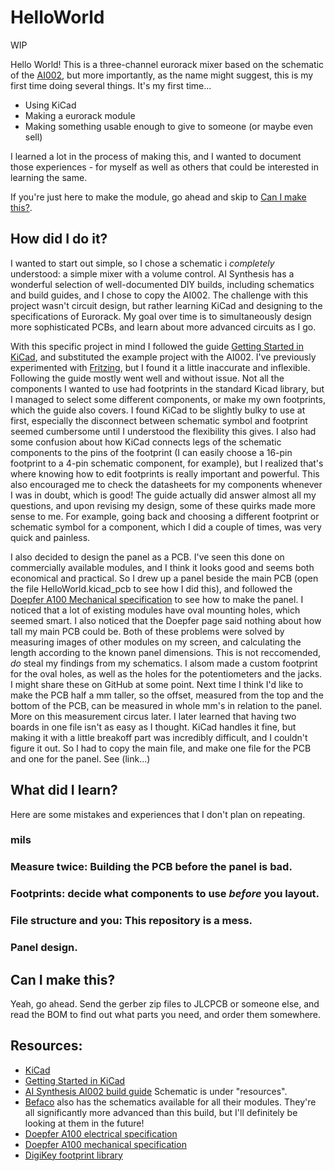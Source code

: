 # HelloWorld

WIP

Hello World! This is a three-channel eurorack mixer based on the schematic of the [AI002](http://aisynthesis.com/ai002-diy-eurorack-mixer-module-build/), but more importantly, as the name might suggest, this is my first time doing several things. It's my first time...
 - Using KiCad
 - Making a eurorack module
 - Making something usable enough to give to someone (or maybe even sell)
 
I learned a lot in the process of making this, and I wanted to document those experiences - for myself as well as others that could be interested in learning the same. 

If you're just here to make the module, go ahead and skip to [Can I make this?](https://github.com/FlipTheEgg/eurorack/tree/master/HelloWorld#can-i-make-this).
 
 ## How did I  do it?

I wanted to start out simple, so I chose a schematic i *completely* understood: a simple mixer with a volume control. AI Synthesis has a wonderful selection of well-documented DIY builds, including schematics and build guides, and I chose to copy the AI002. The challenge with this project wasn't circuit design, but rather learning KiCad and designing to the specifications of Eurorack. My goal over time is to simultaneously design more sophisticated PCBs, and learn about more advanced circuits as I go.

With this specific project in mind I followed the guide [Getting Started in KiCad](https://docs.kicad-pcb.org/5.1/en/getting_started_in_kicad/getting_started_in_kicad.html), and substituted the example project with the AI002. I've previously experimented with [Fritzing](https://fritzing.org/), but I found it a little inaccurate and inflexible. Following the guide mostly went well and without issue. Not all the components I wanted to use had footprints in the standard Kicad library, but I managed to select some different components, or make my own footprints, which the guide also covers. I found KiCad to be slightly bulky to use at first, especially the disconnect between schematic symbol and footprint seemed cumbersome until I understood the flexibility this gives. I also had some confusion about how KiCad connects legs of the schematic components to the pins of the footprint (I can easily choose a 16-pin footprint to a 4-pin schematic component, for example), but  I realized that's where knowing how to edit footprints is really important and powerful. This also encouraged me to check the datasheets for my components whenever I was in doubt, which is good! The guide actually did answer almost all my questions, and upon revising my design, some of these quirks made more sense to me. For example, going back and choosing a different footprint or schematic symbol for a component, which I did a couple of times, was very quick and painless.

I also decided to design the panel as a PCB. I've seen this done on commercially available modules, and I think it looks good and seems both economical and practical. So I drew up a panel beside the main PCB (open the file HelloWorld.kicad_pcb to see how I did this), and followed the [Doepfer A100 Mechanical specification](http://www.doepfer.de/a100_man/a100m_e.htm) to see how to make the panel. I noticed that a lot of existing modules have oval mounting holes, which seemed smart. I also noticed that the Doepfer page said nothing about how tall my main PCB could be. Both of these problems were solved by measuring images of other modules on my screen, and calculating the length according to the known panel dimensions. This is not reccomended, *do* steal my findings from my schematics. I alsom made a custom footprint for the oval holes, as well as the holes for the potentiometers and the jacks. I might share these on GitHub at some point. Next time I think I'd like to make the PCB half a mm taller, so the offset, measured from the top and the bottom of the PCB, can be measured in whole mm's in relation to the panel. More on this measurement circus later. I later learned that having two boards in one file isn't as easy as I thought. KiCad handles it fine, but making it with a little breakoff part was incredibly difficult, and I couldn't figure it out. So I had to copy the main file, and make one file for the PCB and one for the panel. See (link...)

## What did I learn?
Here are some mistakes and experiences that I don't plan on repeating.

### mils
### Measure twice: Building the PCB before the panel is bad.
### Footprints: decide what components to use *before* you layout.
### File structure and you: This repository is a mess.
### Panel design.

## Can I make this?
Yeah, go ahead. Send the gerber zip files to JLCPCB or someone else, and read the BOM to find out what parts you need, and order them somewhere.

## Resources: 
 - [KiCad](https://kicad-pcb.org/)
 - [Getting Started in KiCad](https://docs.kicad-pcb.org/5.1/en/getting_started_in_kicad/getting_started_in_kicad.html)
 - [AI Synthesis AI002 build guide](http://aisynthesis.com/ai002-diy-eurorack-mixer-module-build/) Schematic is under "resources".
 - [Befaco](https://www.befaco.org/) also has the schematics available for all their modules. They're all significantly more advanced than this build, but I'll definitely be looking at them in the future!
 - [Doepfer A100 electrical specification](http://www.doepfer.de/a100_man/a100t_e.htm)
 - [Doepfer A100 mechanical specification](http://www.doepfer.de/a100_man/a100m_e.htm)
 - [DigiKey footprint library](https://www.digikey.com/en/resources/design-tools/kicad)
